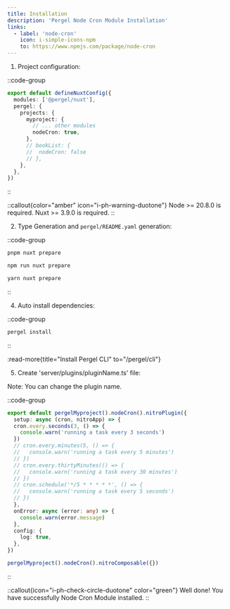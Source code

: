 ```yaml
---
title: Installation
description: 'Pergel Node Cron Module Installation'
links:
  - label: 'node-cron'
    icon: i-simple-icons-npm
    to: https://www.npmjs.com/package/node-cron
---
```


1. Project configuration:

::code-group
```ts [nuxt.config.ts]
export default defineNuxtConfig({
  modules: ['@pergel/nuxt'],
  pergel: {
    projects: {
      myproject: {
        // ... other modules
        nodeCron: true,
      },
      // bookList: {
      //  nodeCron: false
      // },
    },
  },
})
```
::

::callout{color="amber" icon="i-ph-warning-duotone"}
Node >= 20.8.0 is required.
Nuxt >= 3.9.0 is required.
::

2. Type Generation and `pergel/README.yaml` generation:

::code-group
```sh [pnpm]
pnpm nuxt prepare
```
```sh [npm]
npm run nuxt prepare
```
```sh [yarn]
yarn nuxt prepare
```
::

4. Auto install dependencies:

::code-group
```sh [terminal]
pergel install
```
::

:read-more{title="Install Pergel CLI" to="/pergel/cli"}

5. Create 'server/plugins/pluginName.ts' file:

Note: You can change the plugin name.

::code-group
```ts [server/plugins/pluginName.ts]
export default pergelMyproject().nodeCron().nitroPlugin({
  setup: async (cron, nitroApp) => {
  cron.every.seconds(3, () => {
    console.warn('running a task every 3 seconds')
  })
  // cron.every.minutes(5, () => {
  //   console.warn('running a task every 5 minutes')
  // })
  // cron.every.thirtyMinutes(() => {
  //   console.warn('running a task every 30 minutes')
  // })
  // cron.schedule('*/5 * * * * *', () => {
  //   console.warn('running a task every 5 seconds')
  // })
  },
  onError: async (error: any) => {
    console.warn(error.message)
  },
  config: {
    log: true,
  },
})
```

```ts [composables]
pergelMyproject().nodeCron().nitroComposable({})
```

::

::callout{icon="i-ph-check-circle-duotone" color="green"}
Well done! You have successfully Node Cron Module installed.
::
